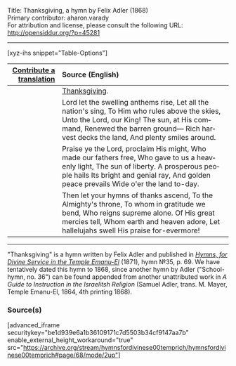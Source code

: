 <html>
<head></head>
<body>
Title: Thanksgiving, a hymn by Felix Adler (1868)<br />
Primary contributor: aharon.varady<br />
For attribution and license, please consult the following URL: <a href="http://opensiddur.org/?p=45281">http://opensiddur.org/?p=45281</a>
<p />
<hr />

[xyz-ihs snippet="Table-Options"]<table style="margin-left: auto; margin-right: auto;" class="draggable">
<thead><tr><th id="x" style="text-align: right;"><a href="/translate/" target="_blank" rel="noopener">Contribute a translation</a></th><th style="text-align: left;">Source (English)</th></tr></thead>
<tbody>
<tr><td style="vertical-align:top;">
<div class="liturgy" lang="he" style="text-align: right;">

</div></td>

<td style="vertical-align:top;">
<div class="english" lang="en" style="text-align: left;">
<u>Thanksgiving</u>. 
</div></td></tr>


<tr><td style="vertical-align:top;">
<div class="liturgy" lang="he" style="text-align: right;">

</div></td>

<td style="vertical-align:top;">
<div class="english" lang="en" style="text-align: left;">
Lord let the swelling anthems rise, 
Let all the nation's sing, 
To Him who rules above the skies, 
Unto the Lord, our King! 
The sun, at His command, 
Renewed the barren ground— 
Rich harvest decks the land, 
And plenty smiles around. 
</div></td></tr>


<tr><td style="vertical-align:top;">
<div class="liturgy" lang="he" style="text-align: right;">

</div></td>

<td style="vertical-align:top;">
<div class="english" lang="en" style="text-align: left;">
Praise ye the Lord, proclaim His might, 
Who made our fathers free, 
Who gave to us a heavenly light, 
The sun of liberty. 
A prosperous people hails 
Its bright and genial ray, 
And golden peace prevails 
Wide o'er the land to-day. 
</div></td></tr>


<tr><td style="vertical-align:top;">
<div class="liturgy" lang="he" style="text-align: right;">

</div></td>

<td style="vertical-align:top;">
<div class="english" lang="en" style="text-align: left;">
Then let your hymns of thanks ascend, 
To the Almighty's throne, 
To whom in gratitude we bend, 
Who reigns supreme alone. 
Of His great mercies tell, 
Whom earth and heaven adore, 
Let hallelujahs swell 
His praise for-evermore! 
</div></td></tr>
</tbody></table>

<hr />

"Thanksgiving" is a hymn written by Felix Adler and published in <em><a href="/?p=45248">Hymns, for Divine Service in the Temple Emanu-El</a></em> (1871), hymn №35, p. 69. We have tentatively dated this hymn to 1868, since another hymn by Adler ("School-hymn, no. 36") can be found appended from another unattributed work in <em>A Guide to Instruction in the Israelitsh Religion</em> (Samuel Adler, trans. M. Mayer, Temple Emanu-El, 1864, 4th printing 1868).

<h3>Source(s)</h3>

[advanced_iframe securitykey="be1d939e6a1b36109171c7d5503b34cf9147aa7b" enable_external_height_workaround="true" src="https://archive.org/stream/hymnsfordivinese00temprich/hymnsfordivinese00temprich#page/68/mode/2up"]

&nbsp;
</body>
</html>